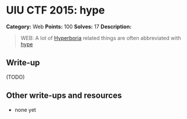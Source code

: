 # UIU CTF 2015: hype

**Category:** Web
**Points:** 100
**Solves:** 17
**Description:** 

> WEB: A lot of [Hyperboria](http://a050032a39d870de1be70314b90d0917.tk/) related things are often abbreviated with [hype](https://www.youtube.com/watch?v=B3vkL1nxQDI)

## Write-up

(TODO)

## Other write-ups and resources

* none yet